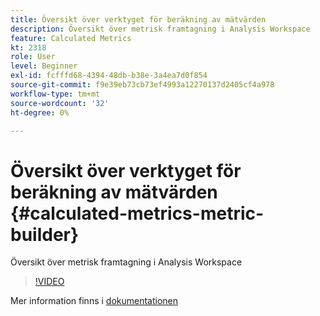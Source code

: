 ```yaml
---
title: Översikt över verktyget för beräkning av mätvärden
description: Översikt över metrisk framtagning i Analysis Workspace
feature: Calculated Metrics
kt: 2318
role: User
level: Beginner
exl-id: fcfffd68-4394-48db-b38e-3a4ea7d0f854
source-git-commit: f9e39eb73cb73ef4993a12270137d2405cf4a978
workflow-type: tm+mt
source-wordcount: '32'
ht-degree: 0%

---
```


# Översikt över verktyget för beräkning av mätvärden {#calculated-metrics-metric-builder}

Översikt över metrisk framtagning i Analysis Workspace

>[!VIDEO](https://video.tv.adobe.com/v/25411/?quality=12&learn=on)

Mer information finns i [dokumentationen](https://experienceleague.adobe.com/docs/analytics/components/calculated-metrics/calcmetric-workflow/cm-build-metrics.html)
